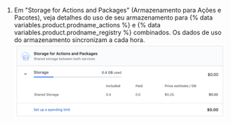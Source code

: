 1. Em "Storage for Actions and Packages" (Armazenamento para Ações e Pacotes), veja detalhes do uso de seu armazenamento para {% data variables.product.prodname_actions %} e {% data variables.product.prodname_registry %} combinados. Os dados de uso do armazenamento sincronizam a cada hora. ![Detalhes do uso do armazenamento](/assets/images/help/billing/actions-packages-storage.png)
